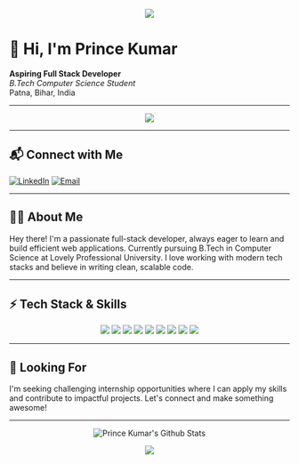 <p align="center">
  <img src="https://readme-typing-svg.demolab.com?font=Fira+Code&weight=700&size=22&pause=1000&color=F7931E&center=true&width=435&lines=Code.+Create.+Innovate.;Always+learning+new+things.;Let's+build+the+future+together!" />
</p>

# 👋 Hi, I'm Prince Kumar

**Aspiring Full Stack Developer**  
_B.Tech Computer Science Student_  
Patna, Bihar, India

---

<p align="center">
  <img src="https://capsule-render.vercel.app/api?type=waving&color=gradient&height=100&section=header&text=Welcome%20to%20my%20GitHub!&fontSize=30&fontAlignY=35" />
</p>

---

## 📬 Connect with Me

[![LinkedIn](https://img.shields.io/badge/LinkedIn-0077B5?style=for-the-badge&logo=linkedin&logoColor=white)](https://www.linkedin.com/in/prince-kumar101/)
[![Email](https://img.shields.io/badge/Email-D14836?style=for-the-badge&logo=gmail&logoColor=white)](mailto:princekumar201926@gmail.com)

---

## 👨‍💻 About Me

Hey there! I'm a passionate full-stack developer, always eager to learn and build efficient web applications. Currently pursuing B.Tech in Computer Science at Lovely Professional University. I love working with modern tech stacks and believe in writing clean, scalable code.

---

## ⚡ Tech Stack & Skills

<div align="center">

  <img src="https://img.shields.io/badge/JavaScript-F7DF1E?style=for-the-badge&logo=javascript&logoColor=black"/>
  <img src="https://img.shields.io/badge/Node.js-339933?style=for-the-badge&logo=nodedotjs&logoColor=white"/>
  <img src="https://img.shields.io/badge/React-20232A?style=for-the-badge&logo=react&logoColor=61DAFB"/>
  <img src="https://img.shields.io/badge/MongoDB-4EA94B?style=for-the-badge&logo=mongodb&logoColor=white"/>
  <img src="https://img.shields.io/badge/Java-007396?style=for-the-badge&logo=java&logoColor=white"/>
  <img src="https://img.shields.io/badge/Python-3776AB?style=for-the-badge&logo=python&logoColor=white"/>
  <img src="https://img.shields.io/badge/C++-00599C?style=for-the-badge&logo=c%2b%2b&logoColor=white"/>
  <img src="https://img.shields.io/badge/Tailwind_CSS-38B2AC?style=for-the-badge&logo=tailwind-css&logoColor=white"/>
  <img src="https://img.shields.io/badge/Prompt%20Engineering-6C63FF?style=for-the-badge"/>
  
</div>

---

## 🌱 Looking For

I'm seeking challenging internship opportunities where I can apply my skills and contribute to impactful projects. Let's connect and make something awesome!

---

<p align="center">
  <img src="https://github-readme-stats.vercel.app/api?username=PrinceKumar101&show_icons=true&theme=radical" alt="Prince Kumar's Github Stats">
</p>

<p align="center">
  <img src="https://capsule-render.vercel.app/api?type=waving&color=gradient&height=100&section=footer"/>
</p>
